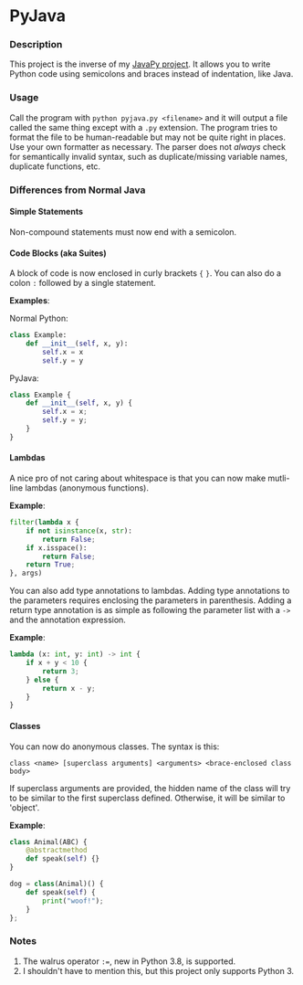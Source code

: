 # PyJava
### Description
This project is the inverse of my [JavaPy project](https://github.com/raptor4694/JavaPy). It allows you to write Python code using semicolons and braces instead of indentation, like Java.

### Usage
Call the program with `python pyjava.py <filename>` and it will output a file
called the same thing except with a `.py` extension.
The program tries to format the file to be human-readable but may not be quite right in places. Use your own formatter as necessary.
The parser does not *always* check for semantically invalid syntax, such as duplicate/missing variable names, duplicate functions, etc.

### Differences from Normal Java
#### Simple Statements
Non-compound statements must now end with a semicolon.

#### Code Blocks (aka Suites)
A block of code is now enclosed in curly brackets `{` `}`.
You can also do a colon `:` followed by a single statement.

**Examples**:

Normal Python:
```python
class Example:
    def __init__(self, x, y):
        self.x = x
        self.y = y
```
PyJava:
```python
class Example {
    def __init__(self, x, y) {
        self.x = x;
        self.y = y;
    }
}
```
<!--\_______________________________________________________________________
-->

#### Lambdas
A nice pro of not caring about whitespace is that you can now make mutli-line lambdas (anonymous functions).

**Example**:
```python
filter(lambda x {
    if not isinstance(x, str):
        return False;
    if x.isspace():
        return False;
    return True;
}, args)
```

You can also add type annotations to lambdas. Adding type annotations to the parameters requires enclosing the parameters in parenthesis. Adding a return type annotation is as simple as following the parameter list with a `->` and the annotation expression.

**Example**:
```python
lambda (x: int, y: int) -> int {
    if x + y < 10 {
        return 3;
    } else {
        return x - y;
    }
}
```

#### Classes
You can now do anonymous classes.
The syntax is this:

    class <name> [superclass arguments] <arguments> <brace-enclosed class body>

If superclass arguments are provided, the hidden name of the class will try to be similar to the first superclass defined. Otherwise, it will be similar to 'object'.

**Example**:
```python
class Animal(ABC) {
    @abstractmethod
    def speak(self) {}
}

dog = class(Animal)() {
    def speak(self) {
        print("woof!");
    }
};
```

### Notes
1. The walrus operator `:=`, new in Python 3.8, is supported.
2. I shouldn't have to mention this, but this project only supports Python 3.